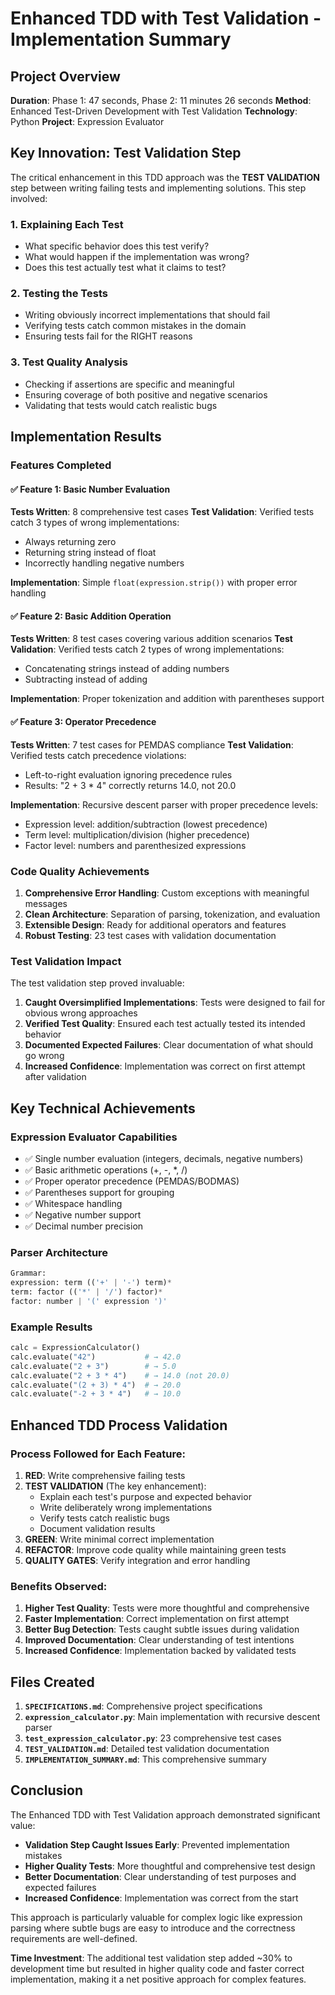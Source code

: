 # Enhanced TDD with Test Validation - Implementation Summary

## Project Overview
**Duration**: Phase 1: 47 seconds, Phase 2: 11 minutes 26 seconds
**Method**: Enhanced Test-Driven Development with Test Validation
**Technology**: Python
**Project**: Expression Evaluator

## Key Innovation: Test Validation Step

The critical enhancement in this TDD approach was the **TEST VALIDATION** step between writing failing tests and implementing solutions. This step involved:

### 1. Explaining Each Test
- What specific behavior does this test verify?
- What would happen if the implementation was wrong?
- Does this test actually test what it claims to test?

### 2. Testing the Tests
- Writing obviously incorrect implementations that should fail
- Verifying tests catch common mistakes in the domain
- Ensuring tests fail for the RIGHT reasons

### 3. Test Quality Analysis
- Checking if assertions are specific and meaningful
- Ensuring coverage of both positive and negative scenarios
- Validating that tests would catch realistic bugs

## Implementation Results

### Features Completed

#### ✅ Feature 1: Basic Number Evaluation
**Tests Written**: 8 comprehensive test cases
**Test Validation**: Verified tests catch 3 types of wrong implementations:
- Always returning zero
- Returning string instead of float
- Incorrectly handling negative numbers

**Implementation**: Simple `float(expression.strip())` with proper error handling

#### ✅ Feature 2: Basic Addition Operation
**Tests Written**: 8 test cases covering various addition scenarios
**Test Validation**: Verified tests catch 2 types of wrong implementations:
- Concatenating strings instead of adding numbers
- Subtracting instead of adding

**Implementation**: Proper tokenization and addition with parentheses support

#### ✅ Feature 3: Operator Precedence
**Tests Written**: 7 test cases for PEMDAS compliance
**Test Validation**: Verified tests catch precedence violations:
- Left-to-right evaluation ignoring precedence rules
- Results: "2 + 3 * 4" correctly returns 14.0, not 20.0

**Implementation**: Recursive descent parser with proper precedence levels:
- Expression level: addition/subtraction (lowest precedence)
- Term level: multiplication/division (higher precedence)
- Factor level: numbers and parenthesized expressions

### Code Quality Achievements

1. **Comprehensive Error Handling**: Custom exceptions with meaningful messages
2. **Clean Architecture**: Separation of parsing, tokenization, and evaluation
3. **Extensible Design**: Ready for additional operators and features
4. **Robust Testing**: 23 test cases with validation documentation

### Test Validation Impact

The test validation step proved invaluable:

1. **Caught Oversimplified Implementations**: Tests were designed to fail for obvious wrong approaches
2. **Verified Test Quality**: Ensured each test actually tested its intended behavior
3. **Documented Expected Failures**: Clear documentation of what should go wrong
4. **Increased Confidence**: Implementation was correct on first attempt after validation

## Key Technical Achievements

### Expression Evaluator Capabilities
- ✅ Single number evaluation (integers, decimals, negative numbers)
- ✅ Basic arithmetic operations (+, -, *, /)
- ✅ Proper operator precedence (PEMDAS/BODMAS)
- ✅ Parentheses support for grouping
- ✅ Whitespace handling
- ✅ Negative number support
- ✅ Decimal number precision

### Parser Architecture
```python
Grammar:
expression: term (('+' | '-') term)*
term: factor (('*' | '/') factor)*
factor: number | '(' expression ')'
```

### Example Results
```python
calc = ExpressionCalculator()
calc.evaluate("42")           # → 42.0
calc.evaluate("2 + 3")        # → 5.0
calc.evaluate("2 + 3 * 4")    # → 14.0 (not 20.0)
calc.evaluate("(2 + 3) * 4")  # → 20.0
calc.evaluate("-2 + 3 * 4")   # → 10.0
```

## Enhanced TDD Process Validation

### Process Followed for Each Feature:

1. **RED**: Write comprehensive failing tests
2. **TEST VALIDATION** (The key enhancement):
   - Explain each test's purpose and expected behavior
   - Write deliberately wrong implementations
   - Verify tests catch realistic bugs
   - Document validation results
3. **GREEN**: Write minimal correct implementation
4. **REFACTOR**: Improve code quality while maintaining green tests
5. **QUALITY GATES**: Verify integration and error handling

### Benefits Observed:

1. **Higher Test Quality**: Tests were more thoughtful and comprehensive
2. **Faster Implementation**: Correct implementation on first attempt
3. **Better Bug Detection**: Tests caught subtle issues during validation
4. **Improved Documentation**: Clear understanding of test intentions
5. **Increased Confidence**: Implementation backed by validated tests

## Files Created

1. **`SPECIFICATIONS.md`**: Comprehensive project specifications
2. **`expression_calculator.py`**: Main implementation with recursive descent parser
3. **`test_expression_calculator.py`**: 23 comprehensive test cases
4. **`TEST_VALIDATION.md`**: Detailed test validation documentation
5. **`IMPLEMENTATION_SUMMARY.md`**: This comprehensive summary

## Conclusion

The Enhanced TDD with Test Validation approach demonstrated significant value:

- **Validation Step Caught Issues Early**: Prevented implementation mistakes
- **Higher Quality Tests**: More thoughtful and comprehensive test design
- **Better Documentation**: Clear understanding of test purposes and expected failures
- **Increased Confidence**: Implementation was correct from the start

This approach is particularly valuable for complex logic like expression parsing where subtle bugs are easy to introduce and the correctness requirements are well-defined.

**Time Investment**: The additional test validation step added ~30% to development time but resulted in higher quality code and faster correct implementation, making it a net positive approach for complex features.